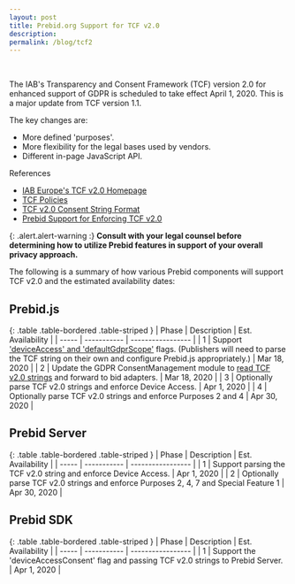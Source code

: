 ```yaml
---
layout: post
title: Prebid.org Support for TCF v2.0
description:
permalink: /blog/tcf2
---
```



<br>

The IAB's Transparency and Consent Framework (TCF) version 2.0 for enhanced support of GDPR is scheduled to take effect April 1, 2020. This is a major update from TCF version 1.1.

The key changes are:
- More defined 'purposes'.
- More flexibility for the legal bases used by vendors.
- Different in-page JavaScript API.

References
- [IAB Europe's TCF v2.0 Homepage](https://iabeurope.eu/tcf-2-0/)
- [TCF Policies](https://iabeurope.eu/tcfdocuments/documents/legal/tcfpolicyFINALv2.pdf)
- [TCF v2.0 Consent String Format](https://github.com/InteractiveAdvertisingBureau/GDPR-Transparency-and-Consent-Framework/blob/master/TCFv2/IAB%20Tech%20Lab%20-%20Consent%20string%20and%20vendor%20list%20formats%20v2.md)
- [Prebid Support for Enforcing TCF v2.0](https://docs.google.com/document/d/1fBRaodKifv1pYsWY3ia-9K96VHUjd8kKvxZlOsozm8E/edit#)

{: .alert.alert-warning :}
**Consult with your legal counsel before determining how to utilize Prebid features in support of your overall privacy approach.**

The following is a summary of how various Prebid components will support TCF v2.0 and the estimated availability dates:

## Prebid.js

{: .table .table-bordered .table-striped }
| Phase | Description | Est. Availability |
| ----- | ----------- | ----------------- |
| 1 | Support ['deviceAccess' and 'defaultGdprScope'](https://github.com/prebid/Prebid.js/issues/4747) flags. (Publishers will need to parse the TCF string on their own and configure Prebid.js appropriately.) | Mar 18, 2020 |
| 2 | Update the GDPR ConsentManagement module to [read TCF v2.0 strings](https://github.com/prebid/Prebid.js/issues/4801) and forward to bid adapters. | Mar 18, 2020 |
| 3 | Optionally parse TCF v2.0 strings and enforce Device Access. | Apr 1, 2020 |
| 4 | Optionally parse TCF v2.0 strings and enforce Purposes 2 and 4 | Apr 30, 2020 |

## Prebid Server

{: .table .table-bordered .table-striped }
| Phase | Description | Est. Availability |
| ----- | ----------- | ----------------- |
| 1 | Support parsing the TCF v2.0 string and enforce Device Access. | Apr 1, 2020 |
| 2 | Optionally parse TCF v2.0 strings and enforce Purposes 2, 4, 7 and Special Feature 1 | Apr 30, 2020 |

## Prebid SDK

{: .table .table-bordered .table-striped }
| Phase | Description | Est. Availability |
| ----- | ----------- | ----------------- |
| 1 | Support the 'deviceAccessConsent' flag and passing TCF v2.0 strings to Prebid Server. | Apr 1, 2020 |
